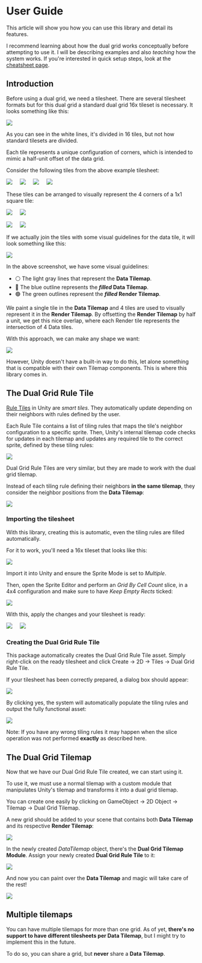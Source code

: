 # User Guide

This article will show you how you can use this library and detail its features.

I recommend learning about how the dual grid works conceptually before attempting to use it. I will be describing examples and also _teaching_ how the system works. If you're interested in quick setup steps, look at the [cheatsheet page](cheatsheet.md).

## Introduction

Before using a dual grid, we need a tilesheet. There are several tilesheet formats but for this dual grid a standard dual grid 16x tileset is necessary. It looks something like this:

![](Images/16x-tileset-divided.png)

As you can see in the white lines, it's divided in 16 tiles, but not how standard tilesets are divided. 

Each tile represents a unique configuration of corners, which is intended to mimic a half-unit offset of the data grid. 

Consider the following tiles from the above example tilesheet:

![](Images/example-tile-top-left.png) ‎ ‎ ‎ ‎ 
![](Images/example-tile-top-right.png) ‎ ‎ ‎ ‎ 
![](Images/example-tile-bottom-left.png) ‎ ‎ ‎ ‎ 
![](Images/example-tile-bottom-right.png) ‎ ‎ ‎ ‎ 

These tiles can be arranged to visually represent the 4 corners of a 1x1 square tile:

![](Images/example-tile-bottom-right.png) ‎ ‎ ‎ ‎ 
![](Images/example-tile-bottom-left.png)

![](Images/example-tile-top-right.png) ‎ ‎ ‎ ‎ 
![](Images/example-tile-top-left.png) ‎ ‎ ‎ ‎ 

If we actually join the tiles with some visual guidelines for the data tile, it will look something like this:

![](Images/combined-render-tile-example.png)

In the above screenshot, we have some visual guidelines: 
- ⚪ The light gray lines that represent the __Data Tilemap__. 
- 🔵 The blue outline represents the ___filled_ Data Tilemap__.
- 🟢 The green outlines represent the ___filled_ Render Tilemap__.

We paint a single tile in the __Data Tilemap__ and 4 tiles are used to visually represent it in the __Render Tilemap__. By offsetting the __Render Tilemap__ by half a unit, we get this nice overlap, where each Render tile represents the intersection of 4 Data tiles.

With this approach, we can make any shape we want:

![](Images/tilemap-combinations-example.png)

However, Unity doesn't have a built-in way to do this, let alone something that is compatible with their own Tilemap components. This is where this library comes in.

## The Dual Grid Rule Tile

[Rule Tiles](https://docs.unity3d.com/Packages/com.unity.2d.tilemap.extras@4.1/manual/RuleTile.html) in Unity are _smart tiles_. They automatically update depending on their neighbors with rules defined by the user. 

Each Rule Tile contains a list of tiling rules that maps the tile's neighbor configuration to a specific sprite. Then, Unity's internal tilemap code checks for updates in each tilemap and updates any required tile to the correct sprite, defined by these tiling rules:

![](Images/unity-rule-tile-example.png)

Dual Grid Rule Tiles are very similar, but they are made to work with the dual grid tilemap. 

Instead of each tiling rule defining their neighbors __in the same tilemap__, they consider the neighbor positions from the __Data Tilemap__:

![](Images/dual-grid-rule-tile-example.png)

### Importing the tilesheet

With this library, creating this is automatic, even the tiling rules are filled automatically.

For it to work, you'll need a 16x tileset that looks like this:

![](Images/16x-tileset-divided.png)

Import it into Unity and ensure the Sprite Mode is set to _Multiple_.

Then, open the Sprite Editor and perform an _Grid By Cell Count_ slice, in a 4x4 configuration and make sure to have _Keep Empty Rects_ ticked:

![](Images/sprite-editor-slice.png)

With this, apply the changes and your tilesheet is ready:

![](Images/ready-tilesheet.png) 
‎ ‎ ‎ ‎ 
![](Images/ready-tilesheet-explorer.png)

### Creating the Dual Grid Rule Tile

This package automatically creates the Dual Grid Rule Tile asset. Simply right-click on the ready tilesheet and click Create -> 2D -> Tiles -> Dual Grid Rule Tile. 

If your tilesheet has been correctly prepared, a dialog box should appear:

![](Images/confirm-automatic-tiling-rules.png)

By clicking yes, the system will automatically populate the tiling rules and output the fully functional asset:

![](Images/dual-grid-rule-tile-example.png)

Note: If you have any wrong tiling rules it may happen when the slice operation was not performed __exactly__ as described here.

## The Dual Grid Tilemap

Now that we have our Dual Grid Rule Tile created, we can start using it.

To use it, we must use a normal tilemap with a custom module that manipulates Unity's tilemap and transforms it into a dual grid tilemap.

You can create one easily by clicking on GameObject -> 2D Object -> Tilemap -> Dual Grid Tilemap.

A new grid should be added to your scene that contains both __Data Tilemap__ and its respective __Render Tilemap__:

![](Images/dual-grid-hierarchy.png)

In the newly created _DataTilemap_ object, there's the __Dual Grid Tilemap Module__. Assign your newly created __Dual Grid Rule Tile__ to it:

![](Images/dual-grid-tilemap-module.png)

And now you can paint over the __Data Tilemap__ and magic will take care of the rest!

![](Images/dual-grid-tilemap-usage.gif)

## Multiple tilemaps

You can have multiple tilemaps for more than one grid. As of yet, __there's no support to have different tilesheets per Data Tilemap__, but I might try to implement this in the future.

To do so, you can share a grid, but __never__ share a __Data Tilemap__. 

